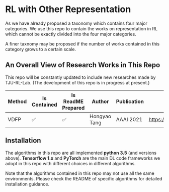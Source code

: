 # RL with Other Representation

As we have already proposed a taxonomy which contains four major categories. 
We use this repo to contain the works on representation in RL which cannot be exactly divided into the four major categories.

A finer taxnomy may be proposed if the number of works contained in this category grows to a certain scale. 

## An Overall View of Research Works in This Repo  

This repo will be constantly updated to include new researches made by TJU-RL-Lab. 
(The development of this repo is in progress at present.)

| Method | Is Contained | Is ReadME Prepared | Author | Publication | Link |
| ------ | --- | --- | ------ | ------ | ------ |
| VDFP | ✅ | ✅ | Hongyao Tang | AAAI 2021 | https://ojs.aaai.org/index.php/AAAI/article/view/17182 |


## Installation

The algorithms in this repo are all implemented **python 3.5** (and versions above). **Tensorflow 1.x** and **PyTorch** are the main DL code frameworks we adopt in this repo with different choices in different algorithms.

Note that the algorithms contained in this repo may not use all the same environments. Please check the README of specific algorithms for detailed installation guidance.


